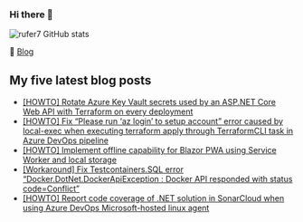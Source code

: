 ### Hi there 👋

<img alt="rufer7 GitHub stats" src="https://github-readme-stats.vercel.app/api?username=rufer7&count_private=true&show_icons=true&theme=dark&include_all_commits=true">

:newspaper: [Blog](https://blog.rufer.be/)

## My five latest blog posts

<!-- BLOG-POST-LIST:START -->
- [[HOWTO] Rotate Azure Key Vault secrets used by an ASP.NET Core Web API with Terraform on every deployment](https://blog.rufer.be/2024/11/08/howto-rotate-azure-key-vault-secrets-used-by-an-asp-net-core-web-api-with-terraform-on-every-deployment/)
- [[HOWTO] Fix “Please run ‘az login’ to setup account” error caused by local-exec when executing terraform apply through TerraformCLI task in Azure DevOps pipeline](https://blog.rufer.be/2024/10/06/howto-fix-please-run-az-login-to-setup-account-error-caused-by-local-exec-when-executing-terraform-apply-through-terraformcli-task-in-azure-devops-pipeline/)
- [[HOWTO] Implement offline capability for Blazor PWA using Service Worker and local storage](https://blog.rufer.be/2024/10/02/howto-implement-offline-capability-for-blazor-pwa-using-service-worker-and-local-storage/)
- [[Workaround] Fix Testcontainers.SQL error “Docker.DotNet.DockerApiException : Docker API responded with status code=Conflict”](https://blog.rufer.be/2024/09/22/workaround-fix-testcontainers-sql-error-docker-dotnet-dockerapiexception-docker-api-responded-with-status-codeconflict/)
- [[HOWTO] Report code coverage of .NET solution in SonarCloud when using Azure DevOps Microsoft-hosted linux agent](https://blog.rufer.be/2024/08/05/howto-report-code-coverage-of-net-solution-in-sonarcloud-when-using-azure-devops-microsoft-hosted-linux-agent/)
<!-- BLOG-POST-LIST:END -->
